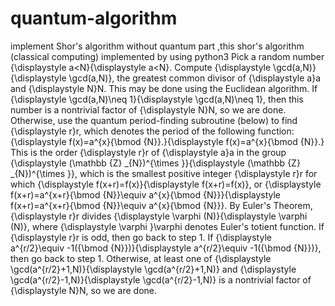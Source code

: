 # quantum-algorithm
implement Shor's algorithm without quantum part ,this shor's algorithm (classical computing) implemented by using python3
Pick a random number {\displaystyle a<N}{\displaystyle a<N}.
Compute {\displaystyle \gcd(a,N)}{\displaystyle \gcd(a,N)}, the greatest common divisor of {\displaystyle a}a and {\displaystyle N}N. This may be done using the Euclidean algorithm.
If {\displaystyle \gcd(a,N)\neq 1}{\displaystyle \gcd(a,N)\neq 1}, then this number is a nontrivial factor of {\displaystyle N}N, so we are done.
Otherwise, use the quantum period-finding subroutine (below) to find {\displaystyle r}r, which denotes the period of the following function:
{\displaystyle f(x)=a^{x}{\bmod {N}}.}{\displaystyle f(x)=a^{x}{\bmod {N}}.}
This is the order {\displaystyle r}r of {\displaystyle a}a in the group {\displaystyle (\mathbb {Z} _{N})^{\times }}{\displaystyle (\mathbb {Z} _{N})^{\times }}, which is the smallest positive integer {\displaystyle r}r for which {\displaystyle f(x+r)=f(x)}{\displaystyle f(x+r)=f(x)}, or {\displaystyle f(x+r)=a^{x+r}{\bmod {N}}\equiv a^{x}{\bmod {N}}}{\displaystyle f(x+r)=a^{x+r}{\bmod {N}}\equiv a^{x}{\bmod {N}}}. By Euler's Theorem, {\displaystyle r}r divides {\displaystyle \varphi (N)}{\displaystyle \varphi (N)}, where {\displaystyle \varphi }\varphi  denotes Euler's totient function.
If {\displaystyle r}r is odd, then go back to step 1.
If {\displaystyle a^{r/2}\equiv -1({\bmod {N}})}{\displaystyle a^{r/2}\equiv -1({\bmod {N}})}, then go back to step 1.
Otherwise, at least one of {\displaystyle \gcd(a^{r/2}+1,N)}{\displaystyle \gcd(a^{r/2}+1,N)} and {\displaystyle \gcd(a^{r/2}-1,N)}{\displaystyle \gcd(a^{r/2}-1,N)} is a nontrivial factor of {\displaystyle N}N, so we are done.
